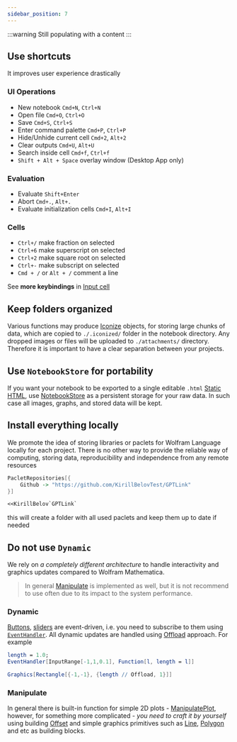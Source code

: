 ```yaml
---
sidebar_position: 7
---
```

:::warning
Still populating with a content
:::


## Use shortcuts
It improves user experience drastically
### UI Operations
- New notebook `Cmd+N`, `Ctrl+N`
- Open file `Cmd+O`, `Ctrl+O`
- Save `Cmd+S`, `Ctrl+S`
- Enter command palette `Cmd+P`, `Ctrl+P` 
- Hide/Unhide current cell `Cmd+2`, `Alt+2`
- Clear outputs `Cmd+U`, `Alt+U`
- Search inside cell `Cmd+f`, `Ctrl+f`
- `Shift + Alt + Space` overlay window (Desktop App only)

### Evaluation
- Evaluate `Shift+Enter`
- Abort `Cmd+.`, `Alt+.`
- Evaluate initialization cells `Cmd+I`, `Alt+I`

### Cells
- `Ctrl+/` make fraction on selected
- `Ctrl+6` make superscript on selected
- `Ctrl+2` make square root on selected
- `Ctrl+-` make subscript on selected
- `Cmd + /` or `Alt + /` comment a line

See __more keybindings__ in [Input cell](frontend/Cell%20types/Input%20cell.md)


## Keep folders organized
Various functions may produce [Iconize](frontend/Reference/Formatting/Iconize.md) objects, for storing large chunks of data, which are copied to `./.iconized/` folder in the notebook directory. Any dropped images or files will be uploaded to `./attachments/` directory. Therefore it is important to have a clear separation between your projects.

## Use `NotebookStore` for portability 
If you want your notebook to be exported to a single editable `.html` [Static HTML](frontend/Exporting/Static%20HTML.md), use [NotebookStore](frontend/Reference/Cells%20and%20Notebook/NotebookStore.md) as a persistent storage for your raw data. In such case all images, graphs, and stored data will be kept.

## Install everything locally
We promote the idea of storing libraries or paclets for Wolfram Language locally for each project. There is no other way to provide the reliable way of computing, storing data, reproducibility and independence from any remote resources

```mathematica title="example of a built-in package manager"
PacletRepositories[{
    Github -> "https://github.com/KirillBelovTest/GPTLink"
}]

<<KirillBelov`GPTLink`
```

this will create a folder with all used paclets and keep them up to date if needed

## Do not use `Dynamic`
We rely on *a completely different architecture* to handle interactivity and graphics updates compared to Wolfram Mathematica. 

> In general [Manipulate](frontend/Reference/Interpreter/Manipulate.md) is implemented as well, but it is not recommend to use often due to its impact to the system performance.

### Dynamic
[Buttons](frontend/Reference/GUI/InputButton.md), [sliders](frontend/Reference/GUI/InputRange.md) are event-driven, i.e. you need to subscribe to them using [`EventHandler`](frontend/Reference/Misc/Events.md#`EventHandler`). All dynamic updates are handled using [Offload](frontend/Reference/Interpreter/Offload.md) approach. For example

```mathematica
length = 1.0;
EventHandler[InputRange[-1,1,0.1], Function[l, length = l]]

Graphics[Rectangle[{-1,-1}, {length // Offload, 1}]]
```

### Manipulate
In general there is built-in function for simple 2D plots - [ManipulatePlot](frontend/Reference/Plotting%20Functions/ManipulatePlot.md), however, for something more complicated - *you need to craft it by yourself* using building [Offset](frontend/Reference/Graphics/Offset.md) and simple graphics primitives such as [Line](frontend/Reference/Graphics3D/Line.md), [Polygon](frontend/Reference/Graphics3D/Polygon.md) and etc as building blocks.




